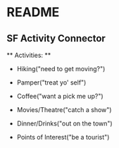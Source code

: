 # README

## SF Activity Connector

** Activities: **

* Hiking("need to get moving?")

* Pamper("treat yo' self")

* Coffee("want a pick me up?")

* Movies/Theatre("catch a show")

* Dinner/Drinks("out on the town")

* Points of Interest("be a tourist")